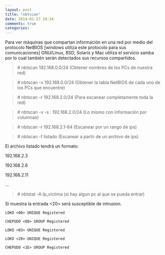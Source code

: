 ```yaml
---
layout: post
title: "nbtscan"
date: 2014-01-27 18:34
comments: true
categories: 
---
```

Para ver máquinas que compartan información en una red por medio del protocolo NetBIOS [windows utiliza este protocolo para sus comunicaciones] GNU/Linux, BSD, Solaris y Mac utiliza el servicio samba por lo cual también serán detectados sus recursos compartidos.

>\# nbtscan 192.168.0.0/24  (Obtener nombres de los PCs de nuestra red)

>\# nbtscan -v 192.168.0.0/24  (Obtener la tabla NetBIOS de cada uno de los PCs que encuentre)

>\# nbtscan -r 192.168.2.0/24  (Para escanear completamente toda la red)

>\# nbtscan -v -s : 192.168.2.0/24  (Lo mismo con información por columnas)

>\# nbtscan -r 192.168.2.1-64  (Escanear por un rango de ips)

>\# nbtscan -f listado   (Escanear a partir de un archivo de ips)

El archivo listado tendrá un formato:

192.168.2.3

192.168.2.6

192.168.2.11

...

>\# nbtstat -A Ip_victima  (si hay algun pc al que se pueda entrar)

Si muestra la entrada <20> será susceptible de intrusion.

	LOKO <00> UNIQUE Registered

	CHEPUDO <00> GROUP Registered

	LOKO <03> UNIQUE Registered

	LOKO <20> UNIQUE Registered 

	CHEPUDO <1E> GROUP Registered

